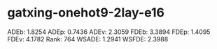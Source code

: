 # gatxing-onehot9-2lay-e16

ADEb: 1.8254
ADEp: 0.7436
ADEv: 2.3059
FDEb: 3.3894
FDEp: 1.4095
FDEv: 4.1782
Rank: 764
WSADE: 1.2941
WSFDE: 2.3988